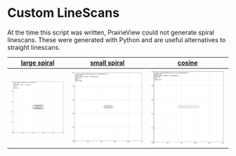 # Custom LineScans
At the time this script was written, PrairieView could not generate spiral linescans. These were generated with Python and are useful alternatives to straight linescans.

[large spiral](coords1.xml) | [small spiral](coords2.xml) | [cosine](coords3.xml) 
---|---|---
![](coords1.png) | ![](coords2.png) | ![](coords3.png)

